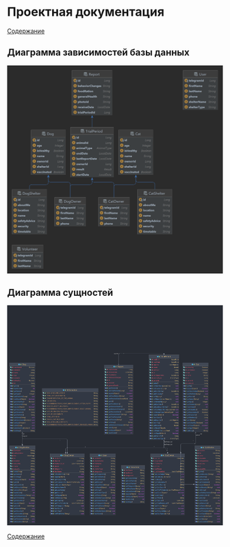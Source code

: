 # Проектная документация

[Содержание](Содержание.md)

## Диаграмма зависимостей базы данных
![](../img/Зависимости_в_базе_данных.png)

## Диаграмма сущностей
![](../img/Диаграмма_сущностей.png)

[Содержание](Содержание.md)